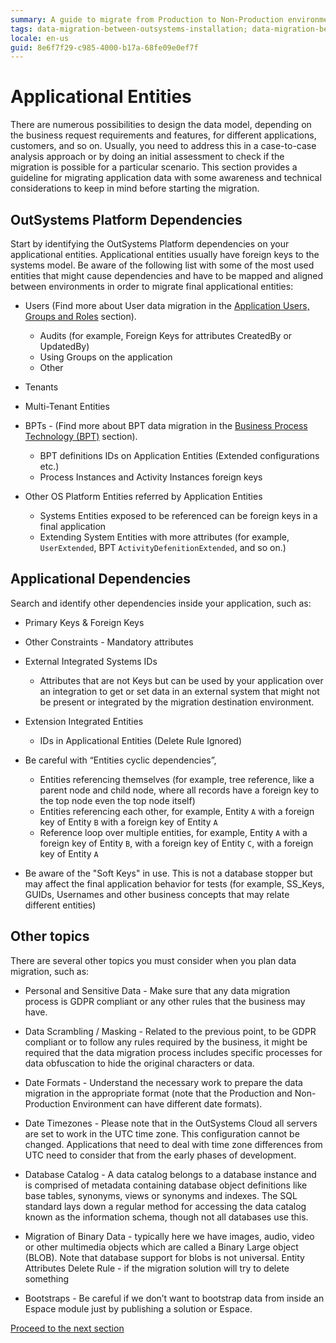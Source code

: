 ```yaml
---
summary: A guide to migrate from Production to Non-Production environments in OutSystems - Applicational Entities
tags: data-migration-between-outsystems-installation; data-migration-between-production-and-non-production-outsystems; applicational-entities
locale: en-us
guid: 8e6f7f29-c985-4000-b17a-68fe09e0ef7f
---
```


# Applicational Entities

There are numerous possibilities to design the data model, depending on the business request requirements and features, for different applications, customers, and so on.
Usually, you need to address this in a case-to-case analysis approach or by doing an initial assessment to check if the migration is possible for a particular scenario.
This section provides a guideline for migrating application data with some awareness and technical considerations to keep in mind before starting the migration.

## OutSystems Platform Dependencies

Start by identifying the OutSystems Platform dependencies on your applicational entities. 
Applicational entities usually have foreign keys to the systems model. Be aware of the following list with some of the most used entities that might cause dependencies and have to be mapped and aligned between environments in order to migrate final applicational entities:

* Users (Find more about User data migration in the [Application Users, Groups and Roles](05-application-users-groups-roles.md) section).
    * Audits (for example, Foreign Keys for attributes CreatedBy or UpdatedBy)
    * Using Groups on the application
    * Other

* Tenants

* Multi-Tenant Entities

* BPTs - (Find more about BPT data migration in the [Business Process Technology (BPT)](07-business-process-technology-bpt.md) section).
    * BPT definitions IDs on Application Entities (Extended configurations etc.) 
    * Process Instances and Activity Instances foreign keys

* Other OS Platform Entities referred by Application Entities
    * Systems Entities exposed to be referenced can be foreign keys in a final application
    * Extending System Entities with more attributes (for example, ``UserExtended``, BPT ``ActivityDefenitionExtended``, and so on.)


## Applicational Dependencies

Search and identify other dependencies inside your application, such as:

* Primary Keys & Foreign Keys

* Other Constraints - Mandatory attributes

* External Integrated Systems IDs 
    * Attributes that are not Keys but can be used by your application over an integration to get or set data in an external system that might not be present or integrated by the migration destination environment.

* Extension Integrated Entities 
    * IDs in Applicational Entities (Delete Rule Ignored)

* Be careful with “Entities cyclic dependencies”, 
    *   Entities referencing themselves (for example, tree reference, like a parent node and child node, where all records have a foreign key to the top node even the top node itself)
    * Entities referencing each other, for example, Entity ``A`` with a foreign key of Entity ``B`` with a foreign key of Entity ``A``
    * Reference loop over multiple entities, for example, Entity ``A`` with a foreign key of Entity ``B``, with a foreign key of Entity ``C``, with a foreign key of Entity ``A``
    
* Be aware of the "Soft Keys" in use. This is not a database stopper but may affect the final application behavior for tests (for example, SS_Keys, GUIDs, Usernames and other business concepts that may relate different entities) 
    

## Other topics

There are several other topics you must consider when you plan data migration, such as:
 
* Personal and Sensitive Data - Make sure that any data migration process is GDPR compliant or any other rules that the business may have.

* Data Scrambling / Masking - Related to the previous point, to be GDPR compliant or to follow any rules required by the business, it might be required that the data migration process includes specific processes for data obfuscation to hide the original characters or data.

* Date Formats - Understand the necessary work to prepare the data migration in the appropriate format (note that the Production and Non-Production Environment can have different date formats).

* Date Timezones - Please note that in the OutSystems Cloud all servers are set to work in the UTC time zone. This configuration cannot be changed. Applications that need to deal with time zone differences from UTC need to consider that from the early phases of development.

* Database Catalog - A data catalog belongs to a database instance and is comprised of metadata containing database object definitions like base tables, synonyms, views or synonyms and indexes. The SQL standard lays down a regular method for accessing the data catalog known as the information schema, though not all databases use this.

* Migration of Binary Data - typically here we have images, audio, video or other multimedia objects which are called a Binary Large object (BLOB). Note that database support for blobs is not universal. 
Entity Attributes Delete Rule - if the migration solution will try to delete something

* Bootstraps - Be careful if we don’t want to bootstrap data from inside an Espace module just by publishing a solution or Espace.

[Proceed to the next section](05-application-users-groups-roles.md)
